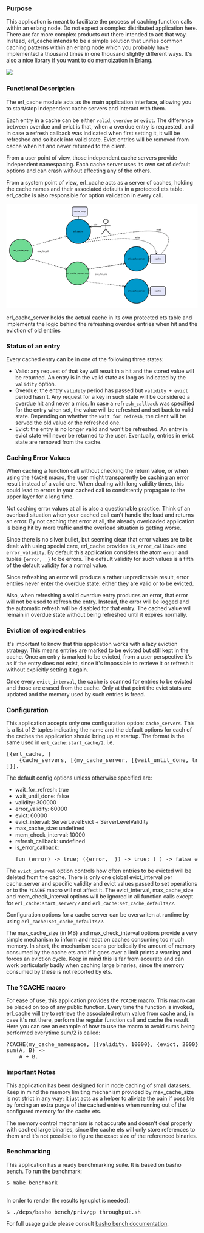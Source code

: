 <!---
@doc <!-- -->

<h3>Purpose</h3>

This application is meant to facilitate the process of caching function calls within an erlang node.
Do not expect a complex distributed application here. There are far more complex products out there
intended to act that way. Instead, erl_cache intends to be a simple solution that unifies common
caching patterns within an erlang node which you probably have implemented a thousand times in one
thousand slightly different ways. It's also a nice library if you want to do memoization in Erlang.

<a href="https://travis-ci.org/spilgames/erl-cache" target="_blank"><img src="https://travis-ci.org/spilgames/erl-cache.svg?branch=master"></a>

<h3>Functional Description</h3>

The erl_cache module acts as the main application interface, allowing you to start/stop independent
cache servers and interact with them.

Each entry in a cache can be either <code>valid</code>, <code>overdue</code> or <code>evict</code>. The difference between overdue and
evict is that, when a overdue entry is requested, and in case a refresh callback was indicated
when first setting it, it will be refreshed and so back into valid state. Evict entries will be
removed from cache when hit and never returned to the client.

From a user point of view, those independent cache servers provide independent namespacing. Each
cache server uses its own set of default options and can crash without affecting any of the others.

From a system point of view, erl_cache acts as a server of caches, holding the cache names and their
associated defaults in a protected ets table. erl_cache is also responsible for option validation in
every call.

<img src="doc/images/erl_cache.png" style="max-height: 500px;"/>

erl_cache_server holds the actual cache in its own protected ets table and implements the logic
behind the refreshing overdue entries when hit and the eviction of old entries

<h3>Status of an entry</h3>

Every cached entry can be in one of the following three states:
<ul>
<li> Valid: any request of that key will result in a hit and the stored value will be returned. An
entry is in the valid state as long as indicated by the <code>validity</code> option.</li>
<li> Overdue: the entry <code>validity</code> period has passed but  <code>validity + evict</code>
period hasn't. Any request for a key in such state will be considered a overdue hit and never a miss.
In case a <code>refresh_callback</code> was specified for the entry when set, the value will be
refreshed and set back to valid state. Depending on whether the <code>wait_for_refresh</code>, the
client will be served the old value or the refreshed one.</li>
<li> Evict: the entry is no longer valid and won't be refreshed. An entry in evict state will never
be returned to the user. Eventually, entries in evict state are removed from the cache.</li>
</ul>

<h3>Caching Error Values</h3>

When caching a function call without checking the return value, or when using the <code>?CACHE</code> macro, the
user might transparently be caching an error result instead of a valid one. When dealing with long
validity times, this could lead to errors in your cached call to consistently propagate
to the upper layer for a long time.

Not caching error values at all is also a questionable practice. Think of an overload situation
when your cached call can't handle the load and returns an error. By not caching that error at all,
the already overloaded application is being hit by more traffic and the overload situation is
getting worse.

Since there is no silver bullet, but seeming clear that error values are to be dealt with using special
care, erl_cache provides <code>is_error_callback</code> and <code>error_validity</code>. By default
this application considers the atom <code>error</code> and tuples <code>{error, _}</code> to be
errors. The default validity for such values is a fifth of the default validity for a normal value.

Since refreshing an error will produce a rather unpredictable result, error entries never enter the
overdue state: either they are valid or to be evicted.

Also, when refreshing a valid overdue entry produces an error, that error will not be used to refresh
the entry. Instead, the error will be logged and the automatic refresh will be disabled for that
entry. The cached value will remain in overdue state without being refreshed until it expires
normally.

<h3>Eviction of expired entries</h3>

It's important to know that this application works with a lazy eviction strategy. This means entries
are marked to be evicted but still kept in the cache. Once an entry is marked to be evicted, from
a user perspective it's as if the entry does not exist, since it's impossible to retrieve it or refresh
it without explicitly setting it again.

Once every <code>evict_interval</code>, the cache is scanned for entries to be evicted and those
are erased from the cache. Only at that point the evict stats are updated and the memory used by
such entries is freed.

<h3>Configuration</h3>

This application accepts only one configuration option: <code>cache_servers</code>. This is a list of 2-tuples
indicating the name and the default options for each of the caches the application should bring
up at startup. The format is the same used in <code>erl_cache:start_cache/2</code>. i.e.

<pre>
[{erl_cache, [
    {cache_servers, [{my_cache_server, [{wait_until_done, true}, {validity, 5000}, {evict, 3000}]}]}
]}].
</pre>

The default config options unless otherwise specified are:
<ul>
<li>wait_for_refresh: true</li>
<li>wait_until_done: false</li>
<li>validity: 300000</li>
<li>error_validity: 60000</li>
<li>evict: 60000</li>
<li>evict_interval: ServerLevelEvict + ServerLevelValidity</li>
<li>max_cache_size: undefined</li>
<li>mem_check_interval: 10000</li>
<li>refresh_callback: undefined</li>
<li>is_error_callback: <pre>fun (error) -> true; ({error, _}) -> true; (_) -> false end</pre></li>
</ul>
The <code>evict_interval</code> option controls how often entries to be evicted will be deleted from
the cache. There is only one global evict_interval per cache_server and specific validity and evict
values passed to set operations or to the <code>?CACHE</code> macro will not affect it.
The evict_interval, max_cache_size and mem_check_interval options will be ignored in all function
calls except for <code>erl_cache:start_server/2</code> and <code>erl_cache:set_cache_defaults/2</code>.

Configuration options for a cache server can be overwriten at runtime by using
<code>erl_cache:set_cache_defaults/2</code>.

The max_cache_size (in MB) and max_check_interval options provide a very simple mechanism to inform and
react on caches consuming too much memory. In short, the mechanism scans periodically the amount of
memory consumed by the cache ets and if it goes over a limit prints a warning and forces an eviction
cycle. Keep in mind this is far from accurate and can work particularly badly when caching large
binaries, since the memory consumed by these is not reported by ets.

<h3>The ?CACHE macro</h3>

For ease of use, this application provides the <code>?CACHE</code> macro. This macro can be placed on top of
any public function. Every time the function is invoked, erl_cache will try to retrieve the associated
return value from cache and, in case it's not there, perform the regular function call and cache the
result. Here you can see an example of how to use the macro to avoid sums being performed everytime
sum/2 is called:

<pre>
?CACHE(my_cache_namespace, [{validity, 10000}, {evict, 2000}}]).
sum(A, B) ->
    A + B.
</pre>

<h3>Important Notes</h3>

This application has been designed for in node caching of small datasets. Keep in mind the
memory limiting mechanism provided by max_cache_size is not strict in any way; it just acts as
a helper to aliviate the pain if possible by forcing an extra purge of the cached entries when
running out of the configured memory for the cache ets.

The memory control mechanism is not accurate and doesn't deal properly with cached large binaries,
since the cache ets will only store references to them and it's not possible to figure the exact
size of the referenced binaries.

<h3>Benchmarking</h3>
This application has a ready benchmarking suite. It is based on basho bench. To
run the benchmark:

<pre>
$ make benchmark<br/>
</pre>

In order to render the results (gnuplot is needed):
<pre>
$ ./deps/basho_bench/priv/gp_throughput.sh
</pre>

For full usage guide please consult <a
href="http://docs.basho.com/riak/latest/ops/building/benchmarking/">basho bench
documentation</a>.
